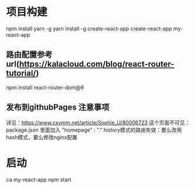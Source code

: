 # 项目构建
npm install yarn -g
yarn install -g create-react-app
create-react-app my-react-app
## 路由配置参考 url(https://kalacloud.com/blog/react-router-tutorial/)
npm install react-router-dom@6

## 发布到githubPages 注意事项
详见：https://www.cxymm.net/article/Sophie_U/80006723
这个页面不可见：package.json 里面加入 "homepage" : "."
history模式的路由失效：要么改用hash模式，要么修改nginx配置

# 启动 
ca my-react-app
npm start 